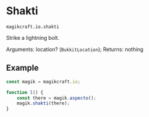 # Shakti

`magikcraft.io.shakti`

Strike a lightning bolt.

Arguments: location? (`BukkitLocation`);
Returns: nothing

## Example

```javascript
const magik = magikcraft.io;

function l() {
    const there = magik.aspecto();
    magik.shakti(there);
}
```